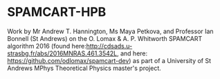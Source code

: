 # SPAMCART-HPB

Work by Mr Andrew T. Hannington, Ms Maya Petkova, and Professor Ian Bonnell (St Andrews) on the O. Lomax & A. P. Whitworth SPAMCART algorithm 2016 (found here:http://cdsads.u-strasbg.fr/abs/2016MNRAS.461.3542L, and here: https://github.com/odlomax/spamcart-dev) as part of a University of St Andrews MPhys Theoretical Physics master's project.
